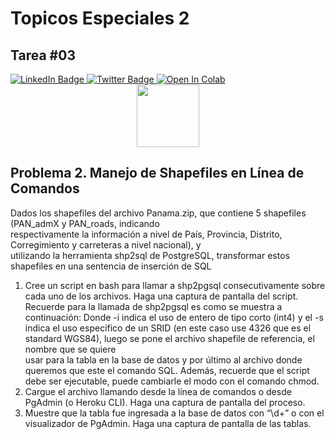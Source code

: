 # Topicos Especiales 2
## Tarea #03

<div id="badges">
    <a href="https://www.linkedin.com/in/eliecer-aguilar-507/">
      <img src="https://img.shields.io/badge/LinkedIn-blue?style=for-the-badge&logo=linkedin&logoColor=white" alt="LinkedIn Badge"/>
    </a>
    <a href="https://twitter.com/elieceraguilar3">
      <img src="https://img.shields.io/badge/Twitter-blue?style=for-the-badge&logo=twitter&logoColor=white" alt="Twitter Badge"/>
    </a>
    <a href="https://colab.research.google.com/github/eliecer507/TP2_tarea03_p02/blob/main/main.ipynb">
    <img src="https://colab.research.google.com/assets/colab-badge.svg" alt="Open In Colab"/>
    </a>
</div>


<div id="header" align="center">
  <img src="https://media.giphy.com/media/M9gbBd9nbDrOTu1Mqx/giphy.gif" width="100"/>
</div>


## Problema	2.	Manejo	de Shapefiles en	Línea	de	Comandos
Dados	 los	 shapefiles	 del	 archivo	 Panama.zip,	 que	 contiene	 5	 shapefiles	 (PAN_admX y PAN_roads,	 indicando	
respectivamente	la	información	a	nivel	de	País,	Provincia,	Distrito,	Corregimiento	y	carreteras	a	nivel	nacional),	y	
utilizando la	herramienta	shp2sql de	PostgreSQL,	transformar	estos	shapefiles	en	una	sentencia	de	inserción	de	SQL	
1. Cree	un	script	en	bash	para	llamar	a	shp2pgsql	consecutivamente	sobre	cada	uno	de	los	archivos.	Haga	una	
captura	de	pantalla del	script.
Recuerde	para	la	llamada	de	shp2pgsql	es	como	se	muestra	a	continuación:
Donde	-i	indica	el	uso	de	entero	de	tipo	corto	(int4)	y	el	-s indica	el	uso	especifico	de	un	SRID	(en	este	caso	use	
4326 que	es	el	standard	WGS84),	luego	se	pone	el	archivo	shapefile	de	referencia,	el	nombre	que	se	quiere	
usar	para	la	tabla en	la	base	de	datos	y por	último al	archivo	donde	queremos	que	este	el	comando	SQL.
Además,	recuerde	que	el	script	debe	ser	ejecutable,	puede	cambiarle	el	modo	con	el	comando	chmod.
2. Cargue	el	archivo	llamando	desde	la	línea	de	comandos	o	desde	PgAdmin (o	Heroku	CLI).	Haga	una	captura	
de	pantalla	del	proceso.
3. Muestre	que	la	tabla	fue	ingresada	a	la	base	de	datos	con	“\d+”	o	con	el	visualizador de	PgAdmin.	Haga	una	
captura	de	pantalla	de las	tablas.